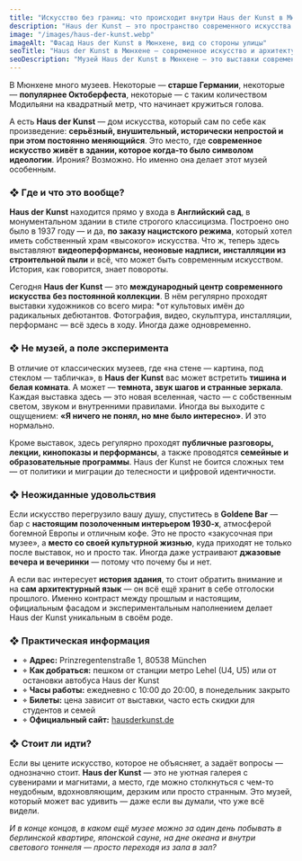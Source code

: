 ```yaml
---
title: "Искусство без границ: что происходит внутри Haus der Kunst в Мюнхене"
description: "Haus der Kunst — это пространство современного искусства без коллекции, но с мощной атмосферой. Историческое здание в центре Мюнхена, где выставляют идеи, а не просто картины."
image: "/images/haus-der-kunst.webp"
imageAlt: "Фасад Haus der Kunst в Мюнхене, вид со стороны улицы"
seoTitle: "Haus der Kunst в Мюнхене — современное искусство и архитектура без компромиссов"
seoDescription: "Музей Haus der Kunst в Мюнхене — это выставки современного искусства в здании с непростой историей. Где границы исчезают, а каждый зал — новый опыт."
---
```


В Мюнхене много музеев. Некоторые — **старше Германии**, некоторые — **популярнее Октоберфеста**, некоторые — с таким количеством Модильяни на квадратный метр, что начинает кружиться голова.  

А есть **Haus der Kunst** — дом искусства, который сам по себе как произведение: **серьёзный, внушительный, исторически непростой и при этом постоянно меняющийся**. Это место, где **современное искусство живёт в здании, которое когда-то было символом идеологии**. Ирония? Возможно. Но именно она делает этот музей особенным.

### ❖ Где и что это вообще?

**Haus der Kunst** находится прямо у входа в **Английский сад**, в монументальном здании в стиле строгого классицизма. Построено оно было в 1937 году — и да, **по заказу нацистского режима**, который хотел иметь собственный храм «высокого» искусства. Что ж, теперь здесь выставляют **видеоперформансы, неоновые надписи, инсталляции из строительной пыли** и всё, что может быть современным искусством. История, как говорится, знает повороты.

Сегодня **Haus der Kunst** — это **международный центр современного искусства** **без постоянной коллекции**. В нём регулярно проходят выставки художников со всего мира: *от культовых имён до радикальных дебютантов. Фотография, видео, скульптура, инсталляции, перформанс — всё здесь в ходу. Иногда даже одновременно.

### ❖ Не музей, а поле эксперимента

В отличие от классических музеев, где «на стене — картина, под стеклом — табличка», в **Haus der Kunst** вас может встретить **тишина и белая комната**. А может — **темнота, звук шагов и странные зеркала**. Каждая выставка здесь — это новая вселенная, часто — с собственным светом, звуком и внутренними правилами. Иногда вы выходите с ощущением: **«Я ничего не понял, но мне было интересно»**. И это нормально.

Кроме выставок, здесь регулярно проходят **публичные разговоры, лекции, кинопоказы и перформансы**, а также проводятся **семейные и образовательные программы**. Haus der Kunst не боится сложных тем — от политики и миграции до телесности и цифровой идентичности.

### ❖ Неожиданные удовольствия

Если искусство перегрузило вашу душу, спуститесь в **Goldene Bar** — бар с **настоящим позолоченным интерьером 1930-х**, атмосферой богемной Европы и отличным кофе. Это не просто «закусочная при музее», а **место со своей культурной жизнью**, куда приходят не только после выставок, но и просто так. Иногда даже устраивают **джазовые вечера и вечеринки** — потому что почему бы и нет.

А если вас интересует **история здания**, то стоит обратить внимание и на **сам архитектурный язык** — он всё ещё хранит в себе отголоски прошлого. Именно контраст между прошлым и настоящим, официальным фасадом и экспериментальным наполнением делает Haus der Kunst уникальным в своём роде.

### ❖ Практическая информация

- ⌖ **Адрес:** Prinzregentenstraße 1, 80538 München  
- ⌖ **Как добраться:** пешком от станции метро Lehel (U4, U5) или от остановки автобуса Haus der Kunst  
- ⌖ **Часы работы:** ежедневно с 10:00 до 20:00, в понедельник закрыто  
- ⌖ **Билеты:** цена зависит от выставки, часто есть скидки для студентов и семей  
- ⌖ **Официальный сайт:** [hausderkunst.de](https://www.hausderkunst.de)  

### ❖ Стоит ли идти?

Если вы цените искусство, которое не объясняет, а задаёт вопросы — однозначно стоит. **Haus der Kunst** — это не уютная галерея с сувенирами и магнитами, а место, где можно столкнуться с чем-то неудобным, вдохновляющим, дерзким или просто странным. Это музей, который может вас удивить — даже если вы думали, что уже всё видели.

_И в конце концов, в каком ещё музее можно за один день побывать в берлинской квартире, японской сауне, на дне океана и внутри светового тоннеля — просто переходя из зала в зал?_

